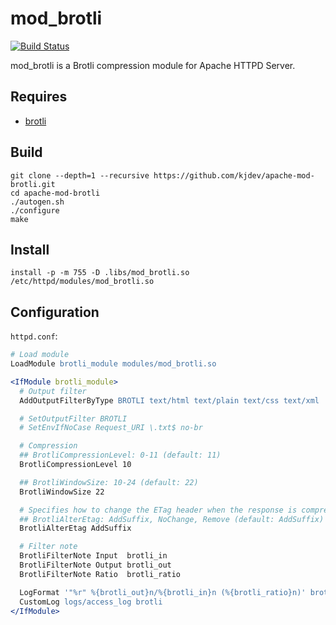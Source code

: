 # mod_brotli

[![Build Status](https://travis-ci.org/kjdev/apache-mod-brotli.svg?branch=master)](https://travis-ci.org/kjdev/apache-mod-brotli)

mod_brotli is a Brotli compression module for Apache HTTPD Server.

## Requires

* [brotli](https://github.com/google/brotli)

## Build

```shell
git clone --depth=1 --recursive https://github.com/kjdev/apache-mod-brotli.git
cd apache-mod-brotli
./autogen.sh
./configure
make
```

## Install

```shell
install -p -m 755 -D .libs/mod_brotli.so /etc/httpd/modules/mod_brotli.so
```

## Configuration

`httpd.conf`:

```apache
# Load module
LoadModule brotli_module modules/mod_brotli.so

<IfModule brotli_module>
  # Output filter
  AddOutputFilterByType BROTLI text/html text/plain text/css text/xml

  # SetOutputFilter BROTLI
  # SetEnvIfNoCase Request_URI \.txt$ no-br

  # Compression
  ## BrotliCompressionLevel: 0-11 (default: 11)
  BrotliCompressionLevel 10

  ## BrotliWindowSize: 10-24 (default: 22)
  BrotliWindowSize 22

  # Specifies how to change the ETag header when the response is compressed
  ## BrotliAlterEtag: AddSuffix, NoChange, Remove (default: AddSuffix)
  BrotliAlterEtag AddSuffix

  # Filter note
  BrotliFilterNote Input  brotli_in
  BrotliFilterNote Output brotli_out
  BrotliFilterNote Ratio  brotli_ratio

  LogFormat '"%r" %{brotli_out}n/%{brotli_in}n (%{brotli_ratio}n)' brotli
  CustomLog logs/access_log brotli
</IfModule>
```
